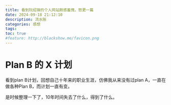 ```yaml
---
title: 看到阮绍锋的个人网站颇感羞愧，怒更一篇
date: 2024-09-18 21:12:10
description: 流水账
categories: 感想
tags: 
toc: true
#feature: http://blackshow.me/favicon.png
---
```

# Plan B 的 X 计划
看到plan B计划，回想自己十年来的职业生涯，仿佛我从来没有过plan A，一直在做各种Plan B，而计划一直有变。

<!-- more -->

是时候整理一下了，10年时间失去了什么，得到了什么。

